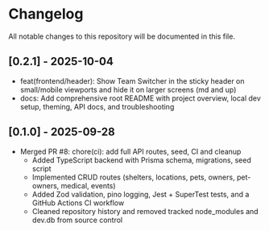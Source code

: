 # Changelog

All notable changes to this repository will be documented in this file.

## [0.2.1] - 2025-10-04
- feat(frontend/header): Show Team Switcher in the sticky header on small/mobile viewports and hide it on larger screens (md and up)
- docs: Add comprehensive root README with project overview, local dev setup, theming, API docs, and troubleshooting

## [0.1.0] - 2025-09-28
- Merged PR #8: chore(ci): add full API routes, seed, CI and cleanup
  - Added TypeScript backend with Prisma schema, migrations, seed script
  - Implemented CRUD routes (shelters, locations, pets, owners, pet-owners, medical, events)
  - Added Zod validation, pino logging, Jest + SuperTest tests, and a GitHub Actions CI workflow
  - Cleaned repository history and removed tracked node_modules and dev.db from source control
